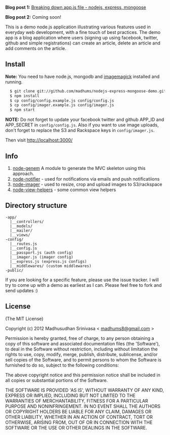 **Blog post 1:** [Breaking down app.js file - nodejs, express, mongoose](http://madhums.me/2012/07/19/breaking-down-app-js-file-nodejs-express-mongoose/)

**Blog post 2:** Coming soon!

This is a demo node.js application illustrating various features used in everyday web development, with a fine touch of best practices. The demo app is a blog application where users (signing up using facebook, twitter, github and simple registrations) can create an article, delete an article and add comments on the article.

## Install

**Note:** You need to have node.js, mongodb and [imagemagick](http://www.imagemagick.org/script/index.php) installed and running.

```sh
  $ git clone git://github.com/madhums/nodejs-express-mongoose-demo.git
  $ npm install
  $ cp config/config.example.js config/config.js
  $ cp config/imager.example.js config/imager.js
  $ npm start
```

**NOTE:** Do not forget to update your facebook twitter and github APP_ID and APP_SECRET in `config/config.js`. Also if you want to use image uploads, don't forget to replace the S3 and Rackspace keys in `config/imager.js`.

Then visit [http://localhost:3000/](http://localhost:3000/)

## Info

1. [node-genem](https://github.com/madhums/node-genem) A module to generate the MVC skeleton using this approach.
2. [node-notifier](http://github.com/madhums/node-notifier) - used for notifications via emails and push notificatiions
3. [node-imager](http://github.com/madhums/node-imager) - used to resize, crop and upload images to S3/rackspace
4. [node-view-helpers](http://github.com/madhums/node-view-helpers) - some common view helpers

## Directory structure
```
-app/
  |__controllers/
  |__models/
  |__mailer/
  |__views/
-config/
  |__routes.js
  |__config.js
  |__passport.js (auth config)
  |__imager.js (imager config)
  |__express.js (express.js configs)
  |__middlewares/ (custom middlewares)
-public/
```

If you are looking for a specific feature, please use the issue tracker. I will try to come
up with a demo as earliest as I can. Please feel free to fork and send updates :)

## License
(The MIT License)

Copyright (c) 2012 Madhusudhan Srinivasa < [madhums8@gmail.com](mailto:madhums8@gmail.com) >

Permission is hereby granted, free of charge, to any person obtaining a copy of this software and associated documentation files (the 'Software'), to deal in the Software without restriction, including without limitation the rights to use, copy, modify, merge, publish, distribute, sublicense, and/or sell copies of the Software, and to permit persons to whom the Software is furnished to do so, subject to the following conditions:

The above copyright notice and this permission notice shall be included in all copies or substantial portions of the Software.

THE SOFTWARE IS PROVIDED 'AS IS', WITHOUT WARRANTY OF ANY KIND, EXPRESS OR IMPLIED, INCLUDING BUT NOT LIMITED TO THE WARRANTIES OF MERCHANTABILITY, FITNESS FOR A PARTICULAR PURPOSE AND NONINFRINGEMENT. IN NO EVENT SHALL THE AUTHORS OR COPYRIGHT HOLDERS BE LIABLE FOR ANY CLAIM, DAMAGES OR OTHER LIABILITY, WHETHER IN AN ACTION OF CONTRACT, TORT OR OTHERWISE, ARISING FROM, OUT OF OR IN CONNECTION WITH THE SOFTWARE OR THE USE OR OTHER DEALINGS IN THE SOFTWARE.
